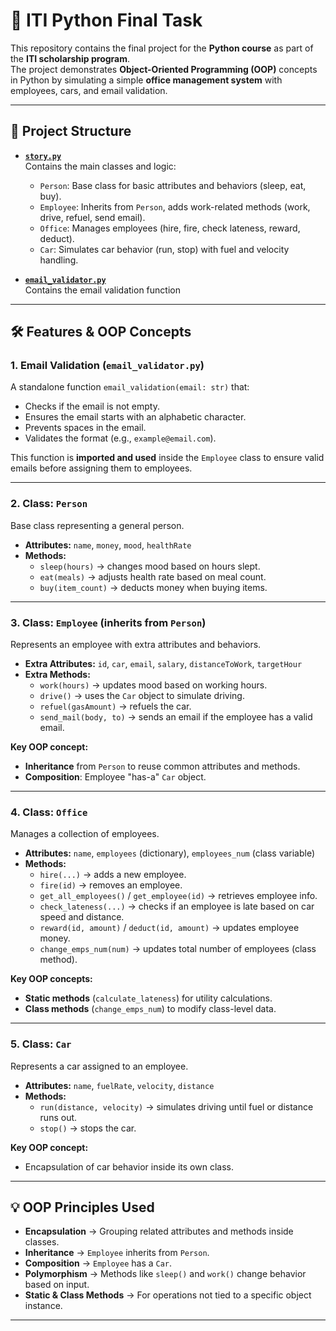 # 🐍 ITI Python Final Task

This repository contains the final project for the **Python course** as part of the **ITI scholarship program**.  
The project demonstrates **Object-Oriented Programming (OOP)** concepts in Python by simulating a simple **office management system** with employees, cars, and email validation.

---

## 📂 Project Structure

- **[`story.py`](email_validator.py)**  
  Contains the main classes and logic:
  - `Person`: Base class for basic attributes and behaviors (sleep, eat, buy).
  - `Employee`: Inherits from `Person`, adds work-related methods (work, drive, refuel, send email).
  - `Office`: Manages employees (hire, fire, check lateness, reward, deduct).
  - `Car`: Simulates car behavior (run, stop) with fuel and velocity handling.

- **[`email_validator.py`](email_validator.py)**  
  Contains the email validation function

---

## 🛠 Features & OOP Concepts

### 1. **Email Validation** (`email_validator.py`)
A standalone function `email_validation(email: str)` that:
- Checks if the email is not empty.
- Ensures the email starts with an alphabetic character.
- Prevents spaces in the email.
- Validates the format (e.g., `example@email.com`).

This function is **imported and used** inside the `Employee` class to ensure valid emails before assigning them to employees.

---

### 2. **Class: `Person`**
Base class representing a general person.
- **Attributes:** `name`, `money`, `mood`, `healthRate`
- **Methods:**
  - `sleep(hours)` → changes mood based on hours slept.
  - `eat(meals)` → adjusts health rate based on meal count.
  - `buy(item_count)` → deducts money when buying items.

---

### 3. **Class: `Employee` (inherits from `Person`)**
Represents an employee with extra attributes and behaviors.
- **Extra Attributes:** `id`, `car`, `email`, `salary`, `distanceToWork`, `targetHour`
- **Extra Methods:**
  - `work(hours)` → updates mood based on working hours.
  - `drive()` → uses the `Car` object to simulate driving.
  - `refuel(gasAmount)` → refuels the car.
  - `send_mail(body, to)` → sends an email if the employee has a valid email.

**Key OOP concept:**  
- **Inheritance** from `Person` to reuse common attributes and methods.
- **Composition**: Employee "has-a" `Car` object.

---

### 4. **Class: `Office`**
Manages a collection of employees.
- **Attributes:** `name`, `employees` (dictionary), `employees_num` (class variable)
- **Methods:**
  - `hire(...)` → adds a new employee.
  - `fire(id)` → removes an employee.
  - `get_all_employees()` / `get_employee(id)` → retrieves employee info.
  - `check_lateness(...)` → checks if an employee is late based on car speed and distance.
  - `reward(id, amount)` / `deduct(id, amount)` → updates employee money.
  - `change_emps_num(num)` → updates total number of employees (class method).

**Key OOP concepts:**  
- **Static methods** (`calculate_lateness`) for utility calculations.
- **Class methods** (`change_emps_num`) to modify class-level data.

---

### 5. **Class: `Car`**
Represents a car assigned to an employee.
- **Attributes:** `name`, `fuelRate`, `velocity`, `distance`
- **Methods:**
  - `run(distance, velocity)` → simulates driving until fuel or distance runs out.
  - `stop()` → stops the car.

**Key OOP concept:**  
- Encapsulation of car behavior inside its own class.

---

## 💡 OOP Principles Used
- **Encapsulation** → Grouping related attributes and methods inside classes.
- **Inheritance** → `Employee` inherits from `Person`.
- **Composition** → `Employee` has a `Car`.
- **Polymorphism** → Methods like `sleep()` and `work()` change behavior based on input.
- **Static & Class Methods** → For operations not tied to a specific object instance.

---

